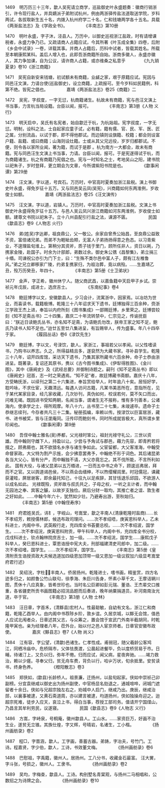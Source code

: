<!-- { "loadSidebar": true } -->
1469　明万历三十三年，歙人吴宪请立商学，巡盐御史叶永盛题奏：徽商行销浙引，许令现行盐人，并具嫡派子弟附试杭州，例由两浙驿传盐法道取送学院，岁科两试，各拔取新生五十名，内拨入杭州府学二十名，仁和钱塘两学各十五名。具载《两渐盐法志》及《学政全书》。
　　　　《丰南志》第10册

1470　明叶永盛，字子沐，泾县人。万历中，以御史巡视浙江盐政，时有请增课税者，永盛力争乃已。又疏请商人占籍应试，今其所著《叶玉成全集》四卷，后附《乡会中试录》一卷，详载其事。并商人占籍后，历科中试者，皆载其姓名。所载至本朝康熙某科。盖后人增入也，此即吾浙商籍所自始。浙商多徽人，永盛亦徽人，其力争加课，自为公议，请许商人占籍，或亦维桑之私意乎 
　　　　《九九销夏录》卷10《浙江商籍》

1471　吴宪自新安来钱塘，初试额未有商籍，业鹾之家，艰于原籍应试。宪因与同邑汪文演，力请台使(巡盐御史)，设立商籍，上疏报可。至今岁科如民籍例，科第不绝。皆宪之倡也。
　　　　嘉靖《两浙盐法志》卷25《商籍》二

1472　吴宪，字叔度，一字无愆，杭商籍诸生。杭故未有商籍，宪与邑汪文演上书当事，力言杭当局设籍。台臣以闻，报可。
　　　　《丰南志》第3册《人物 义行》

1473　明天启中，吴氏有名宪者，始自歙迁于杭，为杭始祖。宪字叔度，一字无愆。明制，设科之法，士自起家应童子试，必有籍，籍有儒、官、民、军、医、匠之属，分别流品，以试于郡，即不得他郡试。而边镇则设旗籍、校籍；都会则设富户籍、盐籍、或曰商籍；山海则设灶籍。士或从其父兄远役，岁岁归都郡试。不便，则令各以家所业闻，著为籍，而试于是郡 。杭为南方一大都会，故未有商籍。宪与同邑汪生文演上书当事，力请。台臣以闻，报可。于是宪遂得试于杭，而为商籍诸生。杭之有商籍乃宪倡之也。宪与一时知名之士，考地吴山之阳，建书院以祀朱子，岁时登拜，更立期会为文章，今所谓紫阳书院是也。
　　　　《歙事闲谭》第29册

1474　汪文演，字以道，号宾石。万历时，中官高时夏奏加浙江盐税。演上书御史叶永盛，得免岁征十五万。又与同邑吴云凤(吴宪)，兴商籍如何东两淮例，岁收俊士如额。
　　　　嘉靖《两浙盐法志》卷25《汪文演传》

1475　汪文演，字以道，岩镇人。万历时，中官高时夏奏加浙江盐税。文演上书御史叶永盛得免岁征十五万。与邑人吴云凤兴浙江商籍如河东两淮例，岁收俊士如额。建尊文书院以祀朱子。立十八州县配引行盐之法，课源不匮。
　　　　民国《歙县志》卷9《人物志 火行》

1476　弟(姓吴)字达卿，祖良鼎公，父一敬公。余家自曾焘公始昌，至良鼎公益致不资，富倍诸兄弟。而弟不为睚眦齿颊，无富人子弟扬扬得意之色态。以习青紫业，不遑理盐旬淮上。第稍分其资斧，质子钱于里门，顾所任非人，资日以耗，乃携家金陵，赴国子。时余为计部郎，弟数过余。御史朱公镌《昌黎集》，弟立捐三十缗。司谏祝公亦引为门下士，曰：“生殊不类尔邑中富人子，颇有江左椎鲁风。”弟之兄立卿移家广陵，约弟复携家归，为祖治葬，竟以病殁。……生嘉靖乙丑，殁万历癸丑，年四十。
　　　　《丰南志》第5册《士卫弟状》

1477　金声，字正希，徽州休宁人。随父商武昌，以嘉鱼籍中天启甲子乡试。崇祯元年戊辰，成进士，选庶吉士。
　　　　《东南纪事》卷4

1478　鲍廷博字以文，安徽歙县人。少习会计，流寓浙中，因家焉。以冶坊为世业，而喜读书，载籍极博。乾隆三十八年诏求天下遗书，廷博独得三百余种，赍浙江学政王杰上进，奉旨以内府所刻《图书集成》一部赐廷博，乡里荣之。廷博尝较刻《知不足斋丛书》二十四集，嘉庆二十年流转禁中，仁宗见之，传谕抚臣曰：“朕近日读鲍氏丛书，亦名知不足斋，为语鲍氏勿改，朕帝王家之知不足，鲍氏乃读书人知不足也。”迨廿五至廿八集进呈，有旨赐举人，传为盛事。年八十四卒于家。
　　　　《履园丛话》卷6《渌饮先生》

1479　鲍廷博，字以文，号渌饮，歙人。家浙江，事祖若父以孝闻。以父性嗜读书，乃购书以养志。久之，所得益精且多，遂裒然为大藏书家。寻补县学生。乾隆三十八年，诏开四库馆，采访天下遗书，乃集其家所藏书六百余种，命子士恭由浙进呈。既著录，复诏还其原书，赉以《古今图书集成》、《伊犁得胜图》、《金川图》，其中《唐阙史》及《武经总要》并御制诗题之。嗣刊《知不足斋丛书》即以《唐阙史》冠首，志一时之荣遇焉。“知不足”者，故廷博藏书斋额。嘉庆十八年，方受畴抚浙，以续刊之第二十六集进，奉旨赏给举人，时年逾八十矣。居恒好学，耽吟咏，不求仕宦，天趣清远。每遇人访问古籍，凡某书美恶所在，意指所在，见于某代某家目录，经几家收藏，几次钞刊，真伪如何，校误若何，莫不矢口而出，问难无竭。既因进书受知两朝，名闻当事，谓诸生无不报称，惟有多刊善本，公诸海内，使承学之士，得所观摩。年八十六，丛书至二十七集，未竣遽卒。遗命子士恭继志续刊，今存者共凡三十二集。秘册孤编，率赖以传。按渌饮以巨富居浙，藏书、进书被奖，皆与汪垄庵同。汪传印而鲍刻书，同时所成就皆极大，真所谓乡里珍闻也。
　　　　《歙事闲谭》第9册

1480　吾侄中翰士雅名(吴)养都，父光禄时笨公，祖封光禄守礼公，三世以资雄。而中翰则守雌下人，持盈以让。少尝与予角试与郡邑，藉力先容，即青矜若将掇之，顾弗屑也，其不欲猎名乡序与诸生争如此。父宦留都，大父客淮海，中翰受命督家政。大父特为割产示旌，会少拂意罢弗予，中翰绝不形于词色。其后诸昆弟各当大父心，皆有分产，而中翰独不请，大父亦竟忘之。其不伐所能，不言所利如此。
国有大役，与诸父昆弟以五万缗进，一日而五中书之命下，顾逡巡弗居，拜而不之官。又以舆道谒邑侯，不以燕会齿缙绅，不以煦缨耀闾里。时冠儒冠，课藏获灌畦，屏居谢客，即余最托知己，十往九以足疾辞，其甘恬退乐邱园，不欲游人以成名如此。
光禄既殁，资斧故与叔氏共之，子母之权，一听之主计者，而中翰无园池之奉、宾客之醵，以故岁支独俭。厥后分财一取均，其推亡者之谊、敦生者之好如此。……中翰今年六十，犹然如少壮。乃避寿出游，至秋始归。
　　　　《丰南志》第5册《中翰侄寿序》

1481　府君姓吴氏，讳钅，字岘山，号嵩堂，歙之丰南人(清康乾隆时盐商)……长不孝绍芳，敕授儒林郎，候选布政司理问。……次不孝绍唔，庚寅恩科举人，乙未科进士，内阁中书，武英殿行走，充四库全书荟要总校。……次不孝绍波，国学生。……次不孝绍浣，庚寅恩科附贡，甲午科举人，内阁中书，充四库全书分校，戊戌科进士，钦点翰林院庶吉士，加一级。……次不孝绍洮，国学生……康熙戊子科举人，癸巳恩科进士，覃恩诰授中宪大夫，刑部福建清吏司郎中，加二级。……次不孝绍嗜，国学生。……次不孝绍洋，国学生。
　　　　《丰南志》第5册《皇清附贡生诰授资政大夫候选道加四级恩加顶带一级又恩加一级议叙加六级显考嵩堂府君行述》

1482　吴绍浣，字杜，丰南人。侨居扬州。乾隆进士，嗜书画，精鉴赏，四方名迹多归之，如颜鲁公竹山联句，徐季海、朱巨川告身，怀素小草千文，王摩诘辋川图，贯休十八应真象，皆希世珍也。当时名公巨卿如彭元瑞、董诰、王杰辈交口推重，各省疆吏所贡书画图籍必招浣品题而后奏进，晚年纳粟捐道员，补河南南汝光道，卒于官。
　　　　《丰南志》第3册《人物 士林》

1483　汪日章，字首禾，(清黟县)宏村人。性最聪敏，自幼有文名，浙江仁和商籍，乾隆乙酉举人。由内阁中书荐陟乡阶，敦乡谊。久居京城，以黟无会馆，值邑人应试北闱者众，日章述其父志，与众筹之，置会馆于宣武门外南半截胡同，时乾隆甲寅也。亲为经理者八年，莅外台，始以付之邑人宦京师者。日章官安徽布政使。
　　　　嘉庆《黟县志》卷7《人物 尚义》

1484　江有容，字公望，(清歙)邑诸生。仁孝性成。甫弱冠，随父羲龄公客鸠江，同栖冷庙中。危桥隔市，父体怯畏渡，公晨起进餐毕，负以度桥贸易于市。日晡，待诸汀上，又负以归，弥年不倦。归而应试，闻父病，星夜奔驰。……竭力救治，赖以少瘥。寻奉父归，贫无舟车费，背负以行，哈屮万状，旬余抵里。安贫读书，终身色养。
　　　　《橙阳散志》卷3

1485　郑侠如，(歙县)长龄桥人。祖景濂，迁扬州，以盐旬起家。侠如中崇祯己卯副榜。分宜袁继咸以御史出为扬州副使，中官杨显名劾退之，通城喧哗，闭城门遮留者十余日。侠如与兄超宗独左右之，劝城中人启门，继咸乃出。庚辰，继咸治郧，以襄事被逮，又黄石斋道周，亦以建言被逮，均道扬州，侠如独操舟迎之。迨超宗死难，徒步入应天，哀泣上书，得白当事，荐授工部司务。值请开宁国煤山，乃昌言其牟利劳民，议遂寝。
　　　　民国《歙县志》卷9《人物志 义行》

1486　方嵩，字峙泉，号桐庵，徽州歙县人。工山水。……家资巨万，好画不治生业，遂贫无立锥。其族仕煌，字又辉，号晴岩，名诸生，工小楷。
　　　　《扬州画舫录》卷2

1487　程□，字晋涵，歙人。工字画，善蓄古器。弟铸，字冶夫，号竹门。工诗。程嘉贤，字少伯，歙人，工诗，书效董文梅。
　　　　《扬州画舫录》卷6

1488　巴慰祖，字禹籍，徽州人。居扬州。工八分书，收藏金石最富。
汪大黉，字斗张，号损之，徽州人。工隶书。
　　　　《扬州画舫录》卷2

1489　吴均，字梅查，歙县人。工诗。构别墅名青棠观，与扬州二马相唱和，公数招之为诗牌之会。
　　　　《扬州画舫录》卷10

